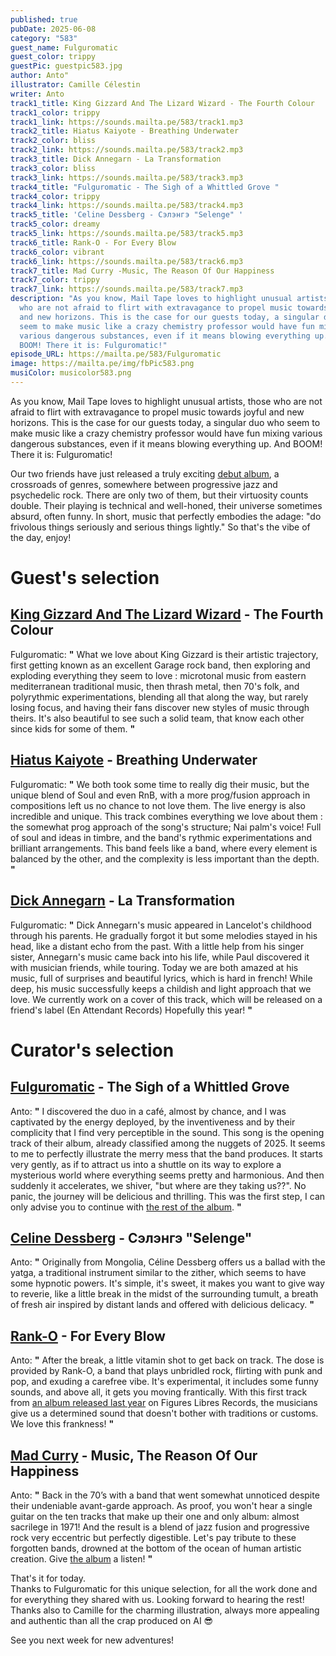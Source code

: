 ```yaml
---
published: true
pubDate: 2025-06-08
category: "583"
guest_name: Fulguromatic
guest_color: trippy
guestPic: guestpic583.jpg
author: Anto"
illustrator: Camille Célestin
writer: Anto
track1_title: King Gizzard And The Lizard Wizard - The Fourth Colour
track1_color: trippy
track1_link: https://sounds.mailta.pe/583/track1.mp3
track2_title: Hiatus Kaiyote - Breathing Underwater
track2_color: bliss
track2_link: https://sounds.mailta.pe/583/track2.mp3
track3_title: Dick Annegarn - La Transformation
track3_color: bliss
track3_link: https://sounds.mailta.pe/583/track3.mp3
track4_title: "Fulguromatic - The Sigh of a Whittled Grove "
track4_color: trippy
track4_link: https://sounds.mailta.pe/583/track4.mp3
track5_title: 'Celine Dessberg - Сэлэнгэ "Selenge" '
track5_color: dreamy
track5_link: https://sounds.mailta.pe/583/track5.mp3
track6_title: Rank-O - For Every Blow
track6_color: vibrant
track6_link: https://sounds.mailta.pe/583/track6.mp3
track7_title: Mad Curry -Music, The Reason Of Our Happiness
track7_color: trippy
track7_link: https://sounds.mailta.pe/583/track7.mp3
description: "As you know, Mail Tape loves to highlight unusual artists, those
  who are not afraid to flirt with extravagance to propel music towards joyful
  and new horizons. This is the case for our guests today, a singular duo who
  seem to make music like a crazy chemistry professor would have fun mixing
  various dangerous substances, even if it means blowing everything up. And
  BOOM! There it is: Fulguromatic!"
episode_URL: https://mailta.pe/583/Fulguromatic
image: https://mailta.pe/img/fbPic583.png
musiColor: musicolor583.png
---
```

As you know, Mail Tape loves to highlight unusual artists, those who are not afraid to flirt with extravagance to propel music towards joyful and new horizons. This is the case for our guests today, a singular duo who seem to make music like a crazy chemistry professor would have fun mixing various dangerous substances, even if it means blowing everything up. And BOOM! There it is: Fulguromatic!



Our two friends have just released a truly exciting [debut album](https://amarxe.bandcamp.com/album/fulguromatic), a crossroads of genres, somewhere between progressive jazz and psychedelic rock. There are only two of them, but their virtuosity counts double. Their playing is technical and well-honed, their universe sometimes absurd, often funny. In short, music that perfectly embodies the adage: "do frivolous things seriously and serious things lightly." So that's the vibe of the day, enjoy!

# Guest's selection

## [King Gizzard And The Lizard Wizard](https://kinggizzard.bandcamp.com/) - The Fourth Colour

 Fulguromatic: **"** What we love about King Gizzard is their artistic trajectory, first getting known as an excellent Garage rock band, then exploring and exploding everything they seem to love : microtonal music from eastern mediterranean traditional music, then thrash metal, then 70's folk, and polyrythmic experimentations, blending all that along the way, but rarely losing focus, and having their fans discover new styles of music through theirs. It's also beautiful to see such a solid team, that know each other since kids for some of them. **"** 

## [Hiatus Kaiyote](https://hiatuskaiyote.bandcamp.com/) - Breathing Underwater

 Fulguromatic: **"** We both took some time to really dig their music, but the unique blend of Soul and even RnB, with a more prog/fusion approach in compositions left us no chance to not love them. The live energy is also incredible and unique. This track combines everything we love about them : the somewhat prog approach of the song's structure; Nai palm's voice! Full of soul and ideas in timbre, and the band's rythmic experimentations and brilliant arrangements. This band feels like a band, where every element is balanced by the other, and the complexity is less important than the depth. **"** 

## [Dick Annegarn](https://www.discogs.com/artist/375023-Dick-Annegarn?redirected=true) - La Transformation

 Fulguromatic: **"** Dick Annegarn's music appeared in Lancelot's childhood through his parents. He gradually forgot it but some melodies stayed in his head, like a distant echo from the past. With a little help from his singer sister, Annegarn's music came back into his life, while Paul discovered it with musician friends, while touring. Today we are both amazed at his music, full of surprises and beautiful lyrics, which is hard in french! While deep, his music successfully keeps a childish and light approach that we love. We currently work on a cover of this track, which will be released on a friend's label (En Attendant Records) Hopefully this year! **"** 

# Curator's selection

## [Fulguromatic](https://amarxe.bandcamp.com/album/fulguromatic) - The Sigh of a Whittled Grove

 Anto: **"** I discovered the duo in a café, almost by chance, and I was captivated by the energy deployed, by the inventiveness and by their complicity that I find very perceptible in the sound. This song is the opening track of their album, already classified among the nuggets of 2025. It seems to me to perfectly illustrate the merry mess that the band produces. It starts very gently, as if to attract us into a shuttle on its way to explore a mysterious world where everything seems pretty and harmonious. And then suddenly it accelerates, we shiver, "but where are they taking us??". No panic, the journey will be delicious and thrilling. This was the first step, I can only advise you to continue with [the rest of the album](https://amarxe.bandcamp.com/album/fulguromatic). **"** 

## [Celine Dessberg](https://celinedessberg.bandcamp.com/) - Сэлэнгэ "Selenge"

 Anto: **"** Originally from Mongolia, Céline Dessberg offers us a ballad with the yatga, a traditional instrument similar to the zither, which seems to have some hypnotic powers. It's simple, it's sweet, it makes you want to give way to reverie, like a little break in the midst of the surrounding tumult, a breath of fresh air inspired by distant lands and offered with delicious delicacy. **"** 

## [Rank-O](https://rank-o.bandcamp.com/music) - For Every Blow

 Anto: **"** After the break, a little vitamin shot to get back on track. The dose is provided by Rank-O, a band that plays unbridled rock, flirting with punk and pop, and exuding a carefree vibe. It's experimental, it includes some funny sounds, and above all, it gets you moving frantically. With this first track from [an album released last year](https://rank-o.bandcamp.com/album/monument-movement) on Figures Libres Records, the musicians give us a determined sound that doesn't bother with traditions or customs. We love this frankness! **"** 

## [Mad Curry](https://www.youtube.com/watch?v=5BqGb7AwapM&list=OLAK5uy_mU0KeHvXu5M7IYhVni5mja_cr3eV7WzOw&index=1) - Music, The Reason Of Our Happiness

 Anto: **"** Back in the 70’s with a band that went somewhat unnoticed despite their undeniable avant-garde approach. As proof, you won't hear a single guitar on the ten tracks that make up their one and only album: almost sacrilege in 1971! And the result is a blend of jazz fusion and progressive rock very eccentric but perfectly digestible. Let's pay tribute to these forgotten bands, drowned at the bottom of the ocean of human artistic creation. Give [the album](https://www.youtube.com/watch?v=5BqGb7AwapM&list=OLAK5uy_mU0KeHvXu5M7IYhVni5mja_cr3eV7WzOw&index=1) a listen! **"** 

 That's it for today.\
Thanks to Fulguromatic for this unique selection, for all the work done and for everything they shared with us. Looking forward to hearing the rest!\
Thanks also to Camille for the charming illustration, always more appealing and authentic than all the crap produced on AI 😎



See you next week for new adventures!
